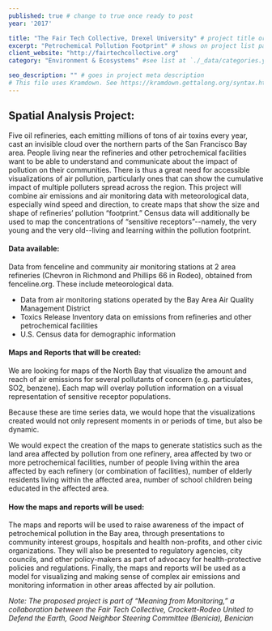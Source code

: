 ```yaml
---
published: true # change to true once ready to post
year: '2017'

title: "The Fair Tech Collective, Drexel University" # project title or client name
excerpt: "Petrochemical Pollution Footprint" # shows on project list page
client_website: "http://fairtechcollective.org"
category: "Environment & Ecosystems" #see list at `./_data/categories.yml`

seo_description: "" # goes in project meta description
# This file uses Kramdown. See https://kramdown.gettalong.org/syntax.html for syntax
---
```


## Spatial Analysis Project:
Five oil refineries, each emitting millions of tons of air toxins every year, cast an invisible cloud over the northern parts of the San Francisco Bay area. People living near the refineries and other petrochemical facilities want to be able to understand and communicate about the impact of pollution on their communities. There is thus a great need for accessible visualizations of air pollution, particularly ones that can show the cumulative impact of multiple polluters spread across the region. This project will combine air emissions and air monitoring data with meteorological data, especially wind speed and direction, to create maps that show the size and shape of refineries’ pollution “footprint.” Census data will additionally be used to map the concentrations of “sensitive receptors”--namely, the very young and the very old--living and learning within the pollution footprint.

#### Data available:
Data from fenceline and community air monitoring stations at 2 area refineries (Chevron in Richmond and Phillips 66 in Rodeo), obtained from fenceline.org. These include meteorological data.
- Data from air monitoring stations operated by the Bay Area Air Quality Management District
- Toxics Release Inventory data on emissions from refineries and other petrochemical facilities
- U.S. Census data for demographic information

#### Maps and Reports that will be created:
We are looking for maps of the North Bay that visualize the amount and reach of air emissions for several pollutants of concern (e.g. particulates, SO2, benzene). Each map will overlay pollution information on a visual representation of sensitive receptor populations.

Because these are time series data, we would hope that the visualizations created would not only represent moments in or periods of time, but also be dynamic.

We would expect the creation of the maps to generate statistics such as the land area affected by pollution from one refinery, area affected by two or more petrochemical facilities, number of people living within the area affected by each refinery (or combination of facilities), number of elderly residents living within the affected area, number of school children being educated in the affected area.

#### How the maps and reports will be used:
The maps and reports will be used to raise awareness of the impact of petrochemical pollution in the Bay area, through presentations to community interest groups, hospitals and health non-profits, and other civic organizations. They will also be presented to regulatory agencies, city councils, and other policy-makers as part of advocacy for health-protective policies and regulations. Finally, the maps and reports will be used as a model for visualizing and making sense of complex air emissions and monitoring information in other areas affected by air pollution.

*Note: The proposed project is part of “Meaning from Monitoring,” a collaboration between the Fair Tech Collective, Crockett-Rodeo United to Defend the Earth, Good Neighbor Steering Committee (Benicia), Benician*
